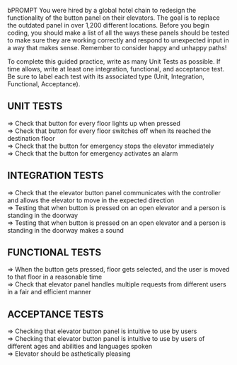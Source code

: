 bPROMPT
You were hired by a global hotel chain to redesign the functionality of the button panel on their elevators. The goal is to replace the outdated panel in over 1,200 different locations. Before you begin coding, you should make a list of all the ways these panels should be tested to make sure they are working correctly and respond to unexpected input in a way that makes sense. Remember to consider happy and unhappy paths! 

To complete this guided practice, write as many Unit Tests as possible. If time allows, write at least one integration, functional, and acceptance test. Be sure to label each test with its associated type (Unit, Integration, Functional, Acceptance).  

## UNIT TESTS

=> Check that button for every floor lights up when pressed </br>
=> Check that button for every floor switches off when its reached the destination floor </br>
=> Check that the button for emergency stops the elevator immediately </br>
=> Check that the button for emergency activates an alarm </br>

## INTEGRATION TESTS

=> Check that the elevator button panel communicates with the controller and allows the elevator to move in the expected direction </br>
=> Testing that when button is pressed on an open elevator and a person is standing in the doorway </br>
=> Testing that when button is pressed on an open elevator and a person is standing in the doorway makes a sound </br>

## FUNCTIONAL TESTS

=> When the button gets pressed, floor gets selected, and the user is moved to that floor in a reasonable time </br>
=> Check that elevator panel handles multiple requests from different users in a fair and efficient manner </br>

## ACCEPTANCE TESTS

=> Checking that elevator button panel is intuitive to use by users </br>
=> Checking that elevator button panel is intuitive to use by users of different ages and abilities and languages spoken </br>
=> Elevator should be asthetically pleasing </br>
